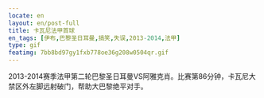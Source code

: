 ```yaml
---
locate: en
layout: en/post-full
title: 卡瓦尼法甲首球
en_tags: [伊布,巴黎圣日耳曼,搞笑,失误,2013-2014,法甲]
type: gif
featimg: 7bb8bd97gy1fxb778oe36g208w0504qr.gif
---
```


2013-2014赛季法甲第二轮巴黎圣日耳曼VS阿雅克肖。比赛第86分钟，卡瓦尼大禁区外左脚远射破门，帮助大巴黎绝平对手。